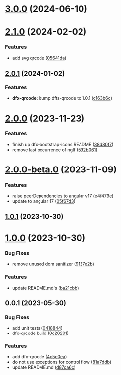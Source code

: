  
# [3.0.0](https://github.com/Dafnik/dfts-common/compare/dfx-qrcode-2.1.0...dfx-qrcode-3.0.0) (2024-06-10)



# [2.1.0](https://github.com/Dafnik/dfts-common/compare/dfx-qrcode-2.0.1...dfx-qrcode-2.1.0) (2024-02-02)

### Features

- add svg qrcode ([05641da](https://github.com/Dafnik/dfts-common/commit/05641da2f0d1bf1140cc6592f792c9ece62b9b6c))

## [2.0.1](https://github.com/Dafnik/dfts-common/compare/dfx-qrcode-2.0.0...dfx-qrcode-2.0.1) (2024-01-02)

### Features

- **dfx-qrcode:** bump dfts-qrcode to 1.0.1 ([c163b6c](https://github.com/Dafnik/dfts-common/commit/c163b6c02285b7d0c082bcbc9e607c8b64ec8b20))

# [2.0.0](https://github.com/Dafnik/dfts-common/compare/dfx-qrcode-2.0.0-beta.0...dfx-qrcode-2.0.0) (2023-11-23)

### Features

- finish up dfx-bootstrap-icons README ([38d80f7](https://github.com/Dafnik/dfts-common/commit/38d80f72b44b217c41f44ff83c92d8e88cf6b4d1))
- remove last occurrence of ngIf ([592b061](https://github.com/Dafnik/dfts-common/commit/592b061b776843a632c86b905402216d0cec1151))

# [2.0.0-beta.0](https://github.com/Dafnik/dfts-common/compare/dfx-qrcode-1.0.1...dfx-qrcode-2.0.0-beta.0) (2023-11-09)

### Features

- raise peerDependencies to angular v17 ([e4f479e](https://github.com/Dafnik/dfts-common/commit/e4f479e25115e07c3ab9c02178e9ef424daa5c0c))
- update to angular 17 ([05f67d3](https://github.com/Dafnik/dfts-common/commit/05f67d3dd9e2798357c6e429fa3a84b99abed42a))

## [1.0.1](https://github.com/Dafnik/dfts-common/compare/dfx-qrcode-1.0.0...dfx-qrcode-1.0.1) (2023-10-30)

# [1.0.0](https://github.com/Dafnik/dfts-common/compare/dfx-qrcode-0.0.1...dfx-qrcode-1.0.0) (2023-10-30)

### Bug Fixes

- remove unused dom sanitizer ([9127e2b](https://github.com/Dafnik/dfts-common/commit/9127e2baa12e9d0daabd7768431c73869844d715))

### Features

- update README.md's ([ba21cbb](https://github.com/Dafnik/dfts-common/commit/ba21cbb6c9baa00accc1c17f7211dc2d0deed9e4))

## 0.0.1 (2023-05-30)

### Bug Fixes

- add unit tests ([0418844](https://github.com/Dafnik/dfts-common/commit/04188449d37fdb4c5201e8f2b572e7b4a7a6d6d9))
- dfx-qrcode build ([0c28291](https://github.com/Dafnik/dfts-common/commit/0c282915daa13054a3831b3413f865dd8f249928))

### Features

- add dfx-qrocde ([4c5c0ea](https://github.com/Dafnik/dfts-common/commit/4c5c0eac0af679fb60148ca9ad246f46c76ef915))
- do not use exceptions for control flow ([81a7ddb](https://github.com/Dafnik/dfts-common/commit/81a7ddbc6d33ee95375a8702470a84e591371403))
- update README.md ([d87ca6c](https://github.com/Dafnik/dfts-common/commit/d87ca6c5f7bc9ee3bcbb8d65e8e0b44f0d2d7806))
